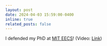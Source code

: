 ```yaml
---
layout: post
date: 2024-04-03 15:59:00-0400
inline: true
related_posts: false
---
```


I defended my PhD at <a href="https://www.eecs.mit.edu/">MIT EECS</a>! (Video: <a href="https://www.youtube.com/watch?v=ikS2MN0HWxw">Link</a>)
